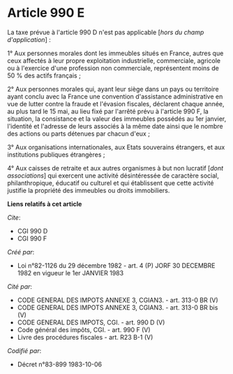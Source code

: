 # Article 990 E

La taxe prévue à l'article 990 D n'est pas applicable [*hors du champ d'application*] : 

1° Aux personnes morales dont les immeubles situés en France, autres que ceux affectés à leur propre exploitation
industrielle, commerciale, agricole ou à l'exercice d'une profession non commerciale, représentent moins de 50 % des actifs
français ; 

2° Aux personnes morales qui, ayant leur siège dans un pays ou territoire ayant conclu avec la France une convention
d'assistance administrative en vue de lutter contre la fraude et l'évasion fiscales, déclarent chaque année, au plus tard le
15 mai, au lieu fixé par l'arrêté prévu à l'article 990 F, la situation, la consistance et la valeur des immeubles possédés
au 1er janvier, l'identité et l'adresse de leurs associés à la même date ainsi que le nombre des actions ou parts détenues
par chacun d'eux ; 

3° Aux organisations internationales, aux Etats souverains étrangers, et aux institutions publiques étrangères ; 

4° Aux caisses de retraite et aux autres organismes à but non lucratif [*dont associations*] qui exercent une activité
désintéressée de caractère social, philanthropique, éducatif ou culturel et qui établissent que cette activité justifie la
propriété des immeubles ou droits immobiliers.

**Liens relatifs à cet article**

_Cite_:

  - CGI 990 D
  - CGI 990 F

_Créé par_:

  - Loi n°82-1126 du 29 décembre 1982 - art. 4 (P) JORF 30 DECEMBRE 1982 en vigueur le 1er JANVIER 1983

_Cité par_:

  - CODE GENERAL DES IMPOTS ANNEXE 3, CGIAN3. - art. 313-0 BR (V)
  - CODE GENERAL DES IMPOTS ANNEXE 3, CGIAN3. - art. 313-0 BR bis (V)
  - CODE GENERAL DES IMPOTS, CGI. - art. 990 D (V)
  - Code général des impôts, CGI. - art. 990 F (V)
  - Livre des procédures fiscales - art. R23 B-1 (V)

_Codifié par_:

  - Décret n°83-899 1983-10-06
